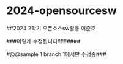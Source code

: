# 2024-opensourcesw

##2024 2학기 오픈소스sw활용 이준호

###이렇게 수정됩니다!!!!!!####

#@@sample 1 branch 1에서만 수정중###